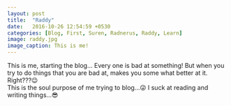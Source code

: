 ```yaml
---
layout: post
title:  "Raddy"
date:   2016-10-26 12:54:59 +0530
categories: [Blog, First, Suren, Radnerus, Raddy, Learn]
image: raddy.jpg
image_caption: This is me!
---
```

This is me, starting the blog...
Every one is bad at something! But when you try to do things that you are bad at, makes you some what better at it. Right???:wink:  
This is the soul purpose of me trying to blog...:stuck_out_tongue_winking_eye: I suck at reading and writing things...:sunglasses:

